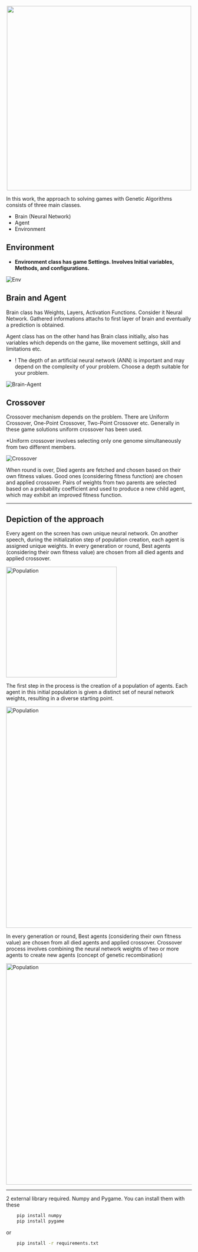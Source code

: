 
<p align="center">
  <img src="https://github.com/RsGoksel/Genetic-Algorithm-Solutions/assets/80707238/140575ea-004d-40ad-83d4-a4f658048b71" width="500px"/>
</p>

In this work, the approach to solving games with Genetic Algorithms consists of three main classes.

  * Brain (Neural Network)
  * Agent 
  * Environment

## Environment
* __Environment class has game Settings. Involves Initial variables, Methods, and configurations.__
    
![Env](https://github.com/RsGoksel/Genetic-Algorithms-Solutions/assets/80707238/d56c01f5-df97-4136-815e-ac4a884155c5)


## Brain and Agent
    
   Brain class has Weights, Layers, Activation Functions. Consider it Neural Network. 
   Gathered informations attachs to first layer of brain and eventually a prediction is obtained.

   Agent class has on the other hand has Brain class initially, also has variables which depends on the game, like movement settings, skill and limitations etc.  
    
- ! The depth of an artificial neural network (ANN) is important and may depend on the complexity of your problem. Choose a depth suitable for your problem.
  
![Brain-Agent](https://github.com/RsGoksel/Genetic-Algorithms-Solutions/assets/80707238/1390930e-e344-4f51-a232-e4d1c2fcc988)

## Crossover

Crossover mechanism depends on the problem. There are Uniform Crossover, One-Point Crossover, Two-Point Crossover etc.
Generally in these game solutions uniform crossover has been used. 

*Uniform crossover involves selecting only one genome simultaneously from two different members.

![Crossover](https://github.com/RsGoksel/Genetic-Algorithms-Solutions/assets/80707238/cd154469-0566-4f05-87a4-deb9f59601ad)


When round is over, Died agents are fetched and chosen based on their own fitness values. Good ones (considering fitness function) are chosen and applied crossover. Pairs of weights from two parents are selected based on a probability coefficient and used to produce a new child agent, which may exhibit an improved fitness function.

________________________________________________________________________________________________

## Depiction of the approach


Every agent on the screen has own unique neural network. On another speech, during the initialization step of population creation, each agent is assigned unique weights.
In every generation or round, Best agents (considering their own fitness value) are chosen from all died agents and applied crossover. 

<img src="https://github.com/RsGoksel/Genetic-Algorithm-Solutions/assets/80707238/8bd79c28-238c-4109-98cf-ba573bd5059a" width="300" alt="Population">

The first step in the process is the creation of a population of agents. Each agent in this initial population is given a distinct set of neural network weights, resulting in a diverse starting point.

<img src="https://github.com/RsGoksel/Genetic-Algorithm-Solutions/assets/80707238/f780173d-19b7-4be3-ac8e-102925dae6a8" width="600" alt="Population">


In every generation or round, Best agents (considering their own fitness value) are chosen from all died agents and applied crossover. 
Crossover process involves combining the neural network weights of two or more agents to create new agents (concept of genetic recombination)

<img src="https://github.com/RsGoksel/Genetic-Algorithm-Solutions/assets/80707238/b3fe30f6-9889-4b7e-8e87-5447b5080a3c" width="600" alt="Population">

___________________________________________________________________________________________________________


2 external library required. Numpy and Pygame. You can install them with these

```bash
    pip install numpy
    pip install pygame
```
or
```bash
    pip install -r requirements.txt
```







